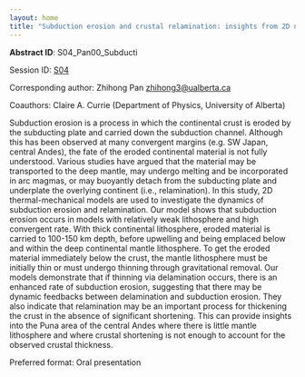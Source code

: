 ```yaml
---
layout: home
title: "Subduction erosion and crustal relamination: insights from 2D numerical models"
---
```



**Abstract ID**: S04_Pan00_Subducti

Session ID: [S04](.)

Corresponding author: Zhihong Pan <a href="mailto:zhihong3@ualberta.ca">zhihong3@ualberta.ca</a>

Coauthors: Claire A. Currie (Department of Physics, University of Alberta) 

Subduction erosion is a process in which the continental crust is eroded by the subducting plate and carried down the subduction channel. Although this has been observed at many convergent margins (e.g. SW Japan, central Andes), the fate of the eroded continental material is not fully understood. Various studies have argued that the material may be transported to the deep mantle, may undergo melting and be incorporated in arc magmas, or may buoyantly detach from the subducting plate and underplate the overlying continent (i.e., relamination). In this study, 2D thermal-mechanical models are used to investigate the dynamics of subduction erosion and relamination. Our model shows that subduction erosion occurs in models with relatively weak lithosphere and high convergent rate. With thick continental lithosphere, eroded material is carried to 100-150 km depth, before upwelling and being emplaced below and within the deep continental mantle lithosphere. To get the eroded material immediately below the crust, the mantle lithosphere must be initially thin or must undergo thinning through gravitational removal. Our models demonstrate that if thinning via delamination occurs, there is an enhanced rate of subduction erosion, suggesting that there may be dynamic feedbacks between delamination and subduction erosion. They also indicate that relamination may be an important process for thickening the crust in the absence of significant shortening. This can provide insights into the Puna area of the central Andes where there is little mantle lithosphere and where crustal shortening is not enough to account for the observed crustal thickness.

Preferred format: Oral presentation
